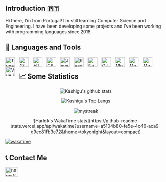## Introduction 🇵🇹 
<p>Hi there, I’m from Portugal! I’m still learning Computer Science and Engineering. I have been developing some projects and I’ve been working with programming languages since 2018.</p>

## 🧰 Languages and Tools

<img align="left" alt="TypeScript" width="30px" style="padding-right:10px;" src="https://cdn.jsdelivr.net/gh/devicons/devicon/icons/typescript/typescript-plain.svg" />
<img align="left" alt="Git" width="30px" style="padding-right:10px;" src="https://cdn.jsdelivr.net/gh/devicons/devicon/icons/git/git-original.svg" />
<img align="left" alt="HTML" width="30px" style="padding-right:10px;" src="https://cdn.jsdelivr.net/gh/devicons/devicon/icons/html5/html5-plain.svg" />
<img align="left" alt="CSS" width="30px" style="padding-right:10px;" src="https://cdn.jsdelivr.net/gh/devicons/devicon/icons/css3/css3-plain.svg" />
<img align="left" alt="JavaScript" width="30px" style="padding-right:10px;" src="https://cdn.jsdelivr.net/gh/devicons/devicon/icons/javascript/javascript-plain.svg" />
<img align="left" alt="React" width="30px" style="padding-right:10px;" src="https://cdn.jsdelivr.net/gh/devicons/devicon/icons/react/react-original.svg" />
<img align="left" alt="NodeJS" width="30px" style="padding-right:10px;" src="https://cdn.jsdelivr.net/gh/devicons/devicon/icons/nodejs/nodejs-original.svg" />
<img align="left" alt="GitHub" width="30px" style="padding-right:10px;" src="https://cdn.jsdelivr.net/gh/devicons/devicon/icons/github/github-original.svg" />
<img align="left" alt="MongoDB" width="30px" style="padding-right:10px;" src="https://cdn.jsdelivr.net/gh/devicons/devicon@latest/icons/mongodb/mongodb-original.svg" />
<img align="left" alt="Mongoose" width="30px" style="padding-right:10px;" src="https://cdn.jsdelivr.net/gh/devicons/devicon@latest/icons/mongoose/mongoose-original.svg" />     
<img align="left" alt="Mongoose" width="30px" style="padding-right:10px;" src="https://cdn.jsdelivr.net/gh/devicons/devicon@latest/icons/php/php-original.svg" />
<img align="left" alt="VueJS" width="30px" style="padding-right:10px;" src="https://cdn.jsdelivr.net/gh/devicons/devicon@latest/icons/vuejs/vuejs-original.svg" />  
<br />  

## 📈 Some Statistics

<p align="center">
    <img src="https://github-readme-stats.vercel.app/api?username=Kashigu&show_icons=true&theme=tokyonight" alt="Kashigu's github stats"/><br>
</p>

<p align="center">
    <img src="https://github-readme-stats.vercel.app/api/top-langs/?username=Kashigu&theme=tokyonight&layout=pie" alt="Kashigu's Top Langs"/><br>
</p>
<!--
<p align="center">
      <img src="https://wakatime.com/share/@a5104b80-fe5e-4c46-aca9-d9ec81fb3e72/8c107bcc-37ef-4d61-87fc-35b8e3a27d5e.svg" alt="Kashigu's % Langs" style="height:500px; width: 600px"> <br>
</p>
-->
<p align="center">
    <img src="https://github-readme-streak-stats.herokuapp.com/?user=Kashigu&theme=tokyonight" alt="mystreak"/>
</p>

<div align="center">
![Harlok's WakaTime stats](https://github-readme-stats.vercel.app/api/wakatime?username=a5104b80-fe5e-4c46-aca9-d9ec81fb3e72&theme=tokyonight&layout=compact)
</div>

[![wakatime](https://wakatime.com/badge/user/a5104b80-fe5e-4c46-aca9-d9ec81fb3e72.svg)](https://wakatime.com/@a5104b80-fe5e-4c46-aca9-d9ec81fb3e72)


## 📞 Contact Me
<a href="https://www.linkedin.com/in/orlando-lopes-1a08a4330" target="blank"><img align="center" src="https://raw.githubusercontent.com/rahuldkjain/github-profile-readme-generator/master/src/images/icons/Social/linked-in-alt.svg" alt="https://www.linkedin.com/in/orlando-lopes-1a08a4330/" height="30" width="40" /></a>
